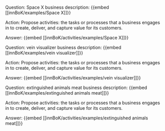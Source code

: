 Question: Space X business description:
{{embed [[innBoK/examples/Space X]]}}

Action: Propose activities: the tasks or processes that a business engages in to create, deliver, and capture value for its customers.

Answer:
{{embed [[innBoK/activities/examples/Space X]]}}

Question: vein visualizer business description:
{{embed [[innBoK/examples/vein visualizer]]}}

Action: Propose activities: the tasks or processes that a business engages in to create, deliver, and capture value for its customers.

Answer:
{{embed [[innBoK/activities/examples/vein visualizer]]}}

Question: extinguished animals meat business description:
{{embed [[innBoK/examples/extinguished animals meat]]}}

Action: Propose activities: the tasks or processes that a business engages in to create, deliver, and capture value for its customers.

Answer:
{{embed [[innBoK/activities/examples/extinguished animals meat]]}}



